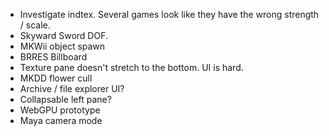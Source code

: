 
* Investigate indtex. Several games look like they have the wrong strength / scale.
* Skyward Sword DOF.
* MKWii object spawn
* BRRES Billboard
* Texture pane doesn't stretch to the bottom. UI is hard.
* MKDD flower cull
* Archive / file explorer UI?
* Collapsable left pane?
* WebGPU prototype
* Maya camera mode
